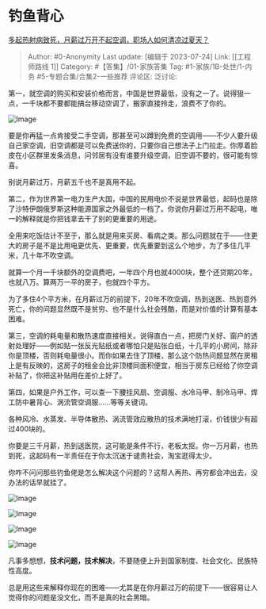 # 钓鱼背心
[多起热射病致死，月薪过万开不起空调，职场人如何清凉过夏天？](https://www.zhihu.com/question/613685894/answer/3133445647)

> Author: #0-Anonymity
> Last update: [编辑于 2023-07-24]
> Link: [[工程师路线 1]]
> Category: #【答集】/01-家族答集
> Tag: #1-家族/1B-处世/1-内务 #5-专题合集/合集2-一些推荐
> 评论区:
> 泛讨论:

第一，就空调的购买和安装价格而言，中国是世界最低，没有之一了。说得狠一点，一千块都不要都能搞台移动空调了，搬家直接拎走，浪费不了你的。

![Image](https://picx.zhimg.com/50/v2-badaec138cb463547bfe4cf84ea46134_720w.jpg?source=1940ef5c)

要是你再猛一点肯接受二手空调，那甚至可以蹲到免费的空调用——不少人要升级自己家空调，旧空调都是可以免费送你的，只要你自己想法子上门拉走。你厚着脸皮在小区群里发条消息，问邻居有没有谁要升级空调，旧空调不要的，很可能有惊喜。

别说月薪过万，月薪五千也不是真用不起。

第二，作为世界第一电力生产大国，中国的民用电价不说是世界最低，起码也是除了沙特伊朗俄罗斯这种能源国家之外最低的一档了。你说你月薪过万用不起电，唯一的解释就是你把钱拿去干了别的更重要的用途。

全用来吃饭估计不至于，那么就是用来买房、看病之类。那么问题就在于——住更大的房子是不是比用电更优先、更重要，优先重要到这么个地步，为了多住几平米，几十年不吹空调。

就算一个月一千块额外的空调费吧，一年四个月也就4000块，整个还贷期20年，也就八万。算两万一平的房子，也就四个平方。

为了多住4个平方米，在月薪过万的前提下，20年不吹空调，热到送医、热到意外死亡，你的问题显然既不是贫穷、也不是什么社会残酷，而是对价值的计算有基本困难。

第三，空调的耗电量和散热速度直接相关。说得直白一点，把房门关好、窗户的透射处理好——例如贴一张反光贴纸或者哪怕只是贴张白纸，十几平的小房间，除非你是顶楼，否则耗电量很小。而你如果去住了顶楼，那么这个防热问题显然在房租上是有反映的，这房子的租金会比非顶楼同面积便宜，相当于房东已经给了你空调补贴了，你把这补贴用在差价上好了。

第四，如果是户外工作，可以查一下腰挂风扇、空调服、水冷马甲、制冷马甲、焊工防中暑背心、涡流管空调服……等等关键词。

各种风冷、水蒸发、半导体散热、涡流管效应散热的技术满地打滚，价钱很少有超过400块的。

你要是三千月薪，热到送医院，这可能是条件不行，老板太抠。你一万月薪，也热到死，这起码有一半责任在于你太沉迷于谴责社会，淘宝逛得太少。

你咋不问问那些钓鱼佬是怎么解决这个问题的？这帮人再热、再穷都会冲出去，没办法的话早就挂了。

![Image](https://pic1.zhimg.com/50/v2-84b801a48aecfc60f3e1c2e7cce06da3_720w.jpg?source=1940ef5c)

![Image](https://pica.zhimg.com/50/v2-3cc4dd0b10dfddf9b30ff57deea59a34_720w.jpg?source=1940ef5c)

![Image](https://picx.zhimg.com/50/v2-90346e642164f5d9326dc67db046ebbc_720w.jpg?source=1940ef5c)

![Image](https://picx.zhimg.com/50/v2-bbc73b65c6eada216faa52a841ed41b2_720w.jpg?source=1940ef5c)

凡事多想想，**技术问题，技术解决**，不要随便上升到国家制度、社会文化、民族特性高度。

总是用这些来解释你现在的困难——尤其是在你月薪过万的前提下——很容易让人觉得你的问题是没文化，而不是真的社会黑暗。
